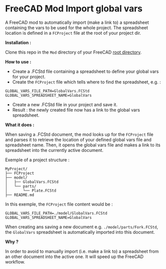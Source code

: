# FreeCAD Mod Import global vars

A FreeCAD mod to automatically import (make a link to) a spreadsheet
containing the vars to be used for the whole project.
The spreadsheet location is defined in a `FCProject` file at the root of your
project dir.

**Installation :**

Clone this repo in the `Mod` directory of your FreeCAD
[root directory](https://wiki.freecad.org/Installing_more_workbenches).


**How to use :**

- Create a .FCStd file containing a spreadsheet to define your global vars for
your project.
- Create the `FCProject` file which tells where to find the spreadsheet, e.g. :

```
GLOBAL_VARS_FILE_PATH=GlobalVars.FCStd
GLOBAL_VARS_SPREADSHEET_NAME=GlobalVars
```

- Create a new .FCStd file in your project and save it.
- Result : the newly created file now has a link to the global vars
spreadsheet.

**What it does :**

When saving a .FCStd document, the mod looks up for the `FCProject` file
and parses it to retrieve the location of your defined global vars file
and spreadsheet name.
Then, it opens the global vars file and makes a link to its spreadsheet into
the currently active document.

Exemple of a project structure : 

```
MyProject/
├── FCProject
├── model/
│   ├── GlobalVars.FCStd
│   └── parts/
│       └── Plate.FCStd
├── README.md
```

In this exemple, the `FCProject` file content would be :

```
GLOBAL_VARS_FILE_PATH=./model/GlobalVars.FCStd
GLOBAL_VARS_SPREADSHEET_NAME=GlobalVars
```

When creating ans saving a new document e.g. `./model/parts/Fork.FCStd`, the
`GlobalVars` spreadsheet is automatically imported into this document.

**Why ?**

In order to avoid to manually import (i.e. make a link to) a spreadsheet
from an other document into the active one.
It will speed up the FreeCAD workflow.
